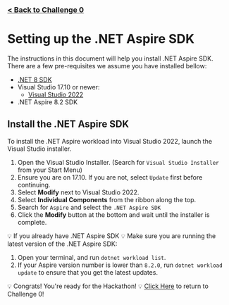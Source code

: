 ### [< Back to Challenge 0](./Challenge-00.md)

# Setting up the .NET Aspire SDK
The instructions in this document will help you install .NET Aspire SDK. There are a few pre-requisites we assume you have installed bellow:

- [.NET 8 SDK](https://dotnet.microsoft.com/download/dotnet/8.0)
- Visual Studio 17.10 or newer:
  - [Visual Studio 2022](https://visualstudio.microsoft.com/vs/)
- .NET Aspire 8.2 SDK

## Install the .NET Aspire SDK
To install the .NET Aspire workload into Visual Studio 2022, launch the Visual Studio installer.
1. Open the Visual Studio Installer. (Search for `Visual Studio Installer` from your Start Menu)
1. Ensure you are on 17.10. If you are not, select `Update` first before continuing.
1. Select **Modify** next to Visual Studio 2022.
1. Select **Individual Components** from the ribbon along the top.
1. Search for `Aspire` and select the `.NET Aspire SDK`
1. Click the **Modify** button at the bottom and wait until the installer is complete.

:bulb: If you already have .NET Aspire SDK :bulb:
Make sure you are running the latest version of the .NET Aspire SDK:
1. Open your terminal, and run `dotnet workload list`.
1. If your Aspire version number is lower than `8.2.0`, run `dotnet workload update` to ensure that you get the latest updates.


:bulb: Congrats! You're ready for the Hackathon! :bulb: [Click Here](./Challenge-00.md) to return to Challenge 0!